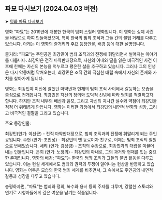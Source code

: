 ## 파묘 다시보기 (2024.04.03 버전)

➤ [영화 파묘 다시보기](https://tv40.wiki/kr_movie/25174)

영화 "파묘"는 2019년에 개봉한 한국의 범죄 스릴러 영화입니다. 이 영화는 실제 사건을 바탕으로 하여 만들어졌으며, 특히 한국의 범죄 조직과 그들 간의 불법 거래를 다루고 있습니다. 아래는 이 영화의 줄거리와 주요 등장인물, 배경 등에 대한 설명입니다.

줄거리:
"파묘"는 주인공인 최강민이 범죄 조직과의 전쟁에 휘말리면서 벌어지는 이야기를 다룹니다. 최강민은 전직 마약반대장으로, 자신의 아내와 딸을 잃은 비극적인 사건 이후에 한때는 자신의 본능을 억누르고 평온한 삶을 추구하고 있습니다. 그러나 그의 인생은 다시 악몽처럼 닥쳐오는데, 최강민은 조직 간의 극심한 대립 속에서 자신의 존재와 가치를 찾아가게 됩니다.

영화는 최강민이 이전에 일했던 마약반과 현재의 범죄 조직 사이에서 갈등하는 모습을 중심으로 전개됩니다. 최강민은 자신의 정의와 도덕적 신념에 따라 범죄를 척결하고자 합니다. 하지만 조직 내부의 배신과 음모, 그리고 자신의 지나간 실수와 약점이 최강민을 점점 더 위태롭게 만듭니다. 영화는 이러한 과정에서 최강민의 내면적 변화와 성장, 그리고 비극적인 결말을 그리고 있습니다.

주요 등장인물:

최강민(연기: 이선균) - 전직 마약반대장으로, 범죄 조직과의 전쟁에 휘말리게 되는 주인공입니다.
주현 (연기: 조인성) - 최강민의 옛 동료이자 친구로, 이제는 범죄 조직의 일원으로 변해있습니다.
세리 (연기: 김성령) - 조직의 수장으로, 최강민과의 대립을 이끌어내는 인물입니다.
은희 (연기: 노정의) - 최강민의 아내로, 그의 과거와 현재를 잇는 중요한 존재입니다.
영화의 배경:
"파묘"는 한국의 범죄 조직과 그들의 불법 활동을 다루고 있습니다. 이는 현실 세계에서도 범죄와 권력의 투쟁이 일어나는 현상을 반영하고 있습니다. 영화는 어두운 모습의 한국 범죄 세계를 비추면서, 그 속에서도 주인공의 내면적 갈등과 성장을 다루고 있습니다.

총평하자면, "파묘"는 범죄와 정의, 복수와 용서 등의 주제를 다루며, 강렬한 스토리와 연기로 시청자들에게 깊은 여운을 남기는 작품입니다.
